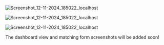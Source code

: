 ![Screenshot_12-11-2024_185022_localhost](https://github.com/user-attachments/assets/55febe2c-94e8-41af-9336-a88dcf3ee661)

![Screenshot_12-11-2024_185022_localhost](https://github.com/user-attachments/assets/77ad0048-9a4d-4e3d-8a3b-ad3a83f3cdae)

![Screenshot_12-11-2024_185022_localhost](https://github.com/user-attachments/assets/fb6268aa-01a8-4138-958a-6da08f663504)

The dashboard view and matching form screenshots will be added soon!
